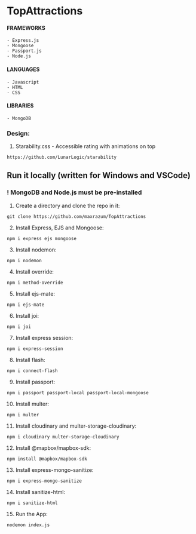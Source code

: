 # TopAttractions

#### FRAMEWORKS
    - Express.js
    - Mongoose
    - Passport.js
    - Node.js

#### LANGUAGES
    - Javascript
    - HTML
    - CSS

#### LIBRARIES
    - MongoDB

### Design:

1) Starability.css - Accessible rating with animations on top
```
https://github.com/LunarLogic/starability
```


## Run it locally (written for Windows and VSCode)
### ! MongoDB and Node.js must be pre-installed

1) Create a directory and clone the repo in it:
```
git clone https://github.com/maxrazum/TopAttractions
```
2) Install Express, EJS and Mongoose:
```
npm i express ejs mongoose
```
3) Install nodemon:
```
npm i nodemon
```
4) Install override:
```
npm i method-override
```
5) Install ejs-mate:
```
npm i ejs-mate
```
6) Install joi:
```
npm i joi
```
7) Install express session:
```
npm i express-session
```
8) Install flash:
```
npm i connect-flash
```
9) Install passport:
```
npm i passport passport-local passport-local-mongoose
```
10) Install multer:
```
npm i multer
```
11) Install cloudinary and multer-storage-cloudinary:
```
npm i cloudinary multer-storage-cloudinary
```
12) Install @mapbox/mapbox-sdk:
```
npm install @mapbox/mapbox-sdk
```
13) Install express-mongo-sanitize:
```
npm i express-mongo-sanitize
```
14) Install sanitize-html:
```
npm i sanitize-html
```
15) Run the App:
```
nodemon index.js
```